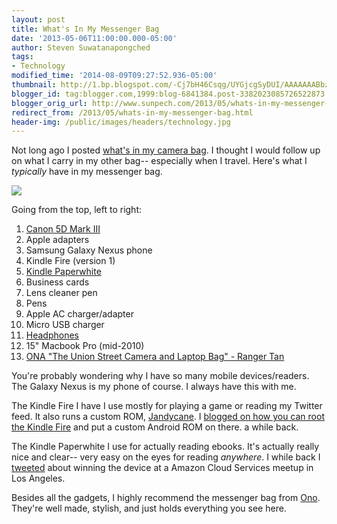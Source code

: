 ```yaml
---
layout: post
title: What's In My Messenger Bag
date: '2013-05-06T11:00:00.000-05:00'
author: Steven Suwatanapongched
tags:
- Technology
modified_time: '2014-08-09T09:27:52.936-05:00'
thumbnail: http://1.bp.blogspot.com/-Cj7bH46Csqg/UYGjcgSyDUI/AAAAAAABbz0/k62j6FJQKJU/s600/2013-05-01+at+15-16-14.jpg
blogger_id: tag:blogger.com,1999:blog-6841384.post-3382023085726522873
blogger_orig_url: http://www.sunpech.com/2013/05/whats-in-my-messenger-bag.html
redirect_from: /2013/05/whats-in-my-messenger-bag.html
header-img: /public/images/headers/technology.jpg
---
```


Not long ago I posted <a href="/2013/04/whats-in-my-camera-bag">what's in my camera bag</a>. I thought I would follow up on what I carry in my other bag-- especially when I travel. Here's what I <i>typically</i> have in my messenger bag.

<img border="0" src="http://1.bp.blogspot.com/-Cj7bH46Csqg/UYGjcgSyDUI/AAAAAAABbz0/k62j6FJQKJU/s640/2013-05-01+at+15-16-14.jpg"   />

Going from the top, left to right:
<ol>
  <li><a href="http://www.amazon.com/gp/product/B007FGYZFI/ref=as_li_ss_tl?ie=UTF8&amp;camp=1789&amp;creative=390957&amp;creativeASIN=B007FGYZFI&amp;linkCode=as2&amp;tag=sunpech-20">Canon 5D Mark III</a></li>
  <li>Apple adapters</li>
  <li>Samsung Galaxy Nexus phone</li>
  <li>Kindle Fire (version 1)</li>
  <li><a href="http://www.amazon.com/gp/product/B007OZNZG0/ref=as_li_ss_tl?ie=UTF8&amp;camp=1789&amp;creative=390957&amp;creativeASIN=B007OZNZG0&amp;linkCode=as2&amp;tag=sunpech-20">Kindle Paperwhite</a></li>
  <li>Business cards</li>
  <li>Lens cleaner pen</li>
  <li>Pens</li>
  <li>Apple AC charger/adapter</li>
  <li>Micro USB charger</li>
  <li><a href="http://www.amazon.com/gp/product/B005VP9NIO/ref=as_li_ss_tl?ie=UTF8&amp;camp=1789&amp;creative=390957&amp;creativeASIN=B005VP9NIO&amp;linkCode=as2&amp;tag=sunpech-20">Headphones</a></li>
  <li>15" Macbook Pro (mid-2010)</li>
  <li><a href="http://www.amazon.com/gp/product/B004GGA0J0/ref=as_li_ss_tl?ie=UTF8&amp;tag=sunpech-20&amp;linkCode=as2&amp;camp=1789&amp;creative=390957&amp;creativeASIN=B004GGA0J0">ONA "The Union Street Camera and Laptop Bag" - Ranger Tan</a></li>
</ol>You're probably wondering why I have so many mobile devices/readers. The Galaxy Nexus is my phone of course. I always have this with me.

The Kindle Fire I have I use mostly for playing a game or reading my Twitter feed. It also runs a custom ROM, <a href="http://forum.xda-developers.com/showthread.php?t=1766829">Jandycane</a>. I <a href="/2012/06/putting-cyanogenmod-on-kindle-fire">blogged on how you can root the Kindle Fire</a> and put a custom Android ROM on there. a while back.

The Kindle Paperwhite I use for actually reading ebooks. It's actually really nice and clear-- very easy on the eyes for reading <i>anywhere</i>. I while back I <a href="https://twitter.com/sunpech/status/304085600926060544">tweeted</a> about winning the device at a Amazon Cloud Services meetup in Los Angeles.

Besides all the gadgets, I highly recommend the messenger bag from <a href="http://www.onabags.com/">Ono</a>. They're well made, stylish, and just holds everything you see here.
